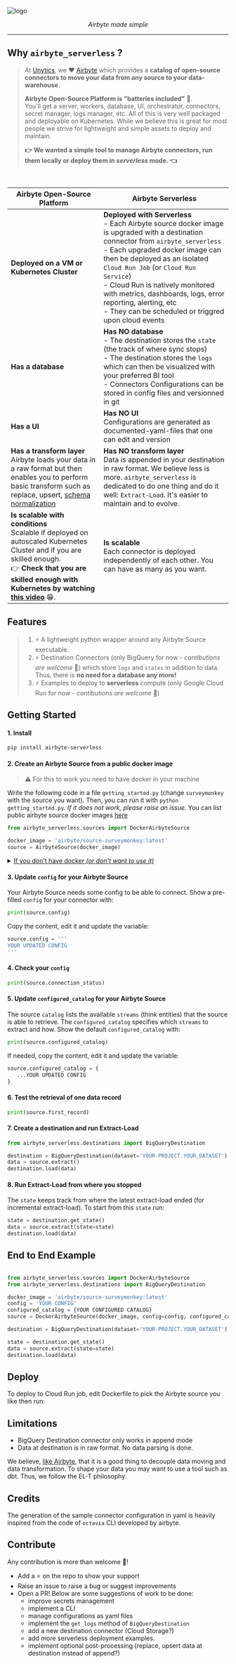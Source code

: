 
![logo](https://github.com/unytics/airbyte_serverless/assets/111615732/c922cc30-9391-4d42-8aff-8b2b4c68bd29)


<p align="center">
    <em>Airbyte made simple</em>
</p>

---

## Why `airbyte_serverless` ?

> At [Unytics](https://www.linkedin.com/company/unytics/), we ❤️ [Airbyte](https://airbyte.com/) which provides a **catalog of open-source connectors to move your data from any source to your data-warehouse.**
>
> **Airbyte Open-Source Platform is "batteries included"** 🔋.<br>You'll get a server, workers, database, UI, orchestrator, connectors, secret manager, logs manager, etc. All of this is very well packaged and deployable on Kubernetes.
> While we believe this is great for most people we strive for lightweight and simple assets to deploy and maintain.
>
> **👉 We wanted a simple tool to manage Airbyte connectors, run them locally or deploy them in *serverless* mode. 👈**

<br>

| Airbyte Open-Source Platform    | Airbyte Serverless |
| -------- | ------- |
| **Deployed on a VM or Kubernetes Cluster**  | **Deployed with Serverless**<br>- Each Airbyte source docker image is upgraded with a destination connector from `airbyte_serverless`<br>- Each upgraded docker image can then be deployed as an isolated `Cloud Run Job` (or `Cloud Run Service`)<br>- Cloud Run is natively monitored with metrics, dashboards, logs, error reporting, alerting, etc<br>- They can be scheduled or triggred upon cloud events  |
| **Has a database**  | **Has NO database**<br>- The destination stores the `state` (the track of where sync stops)<br>- The destination stores the `logs` which can then be visualized with your preferred BI tool <br>- Connectors Configurations can be stored in config files and versionned in git |
| **Has a UI** | **Has NO UI**<br>Configurations are generated as documented-yaml-files that one can edit and version |
| **Has a transform layer**<br>Airbyte loads your data in a raw format but then enables you to perform basic transform such as replace, upsert, [schema normalization](https://docs.airbyte.com/understanding-airbyte/basic-normalization/)   | **Has NO transform layer**<br>Data is appended in your destination in raw format. We believe less is more. `airbyte_serverless` is dedicated to do one thing and do it well: `Extract-Load`. It's easier to maintain and to evolve. |
| **Is scalable with conditions**<br>Scalable if deployed on autoscaled Kubernetes Cluster and if you are skilled enough.<br>👉 **Check that you are skilled enough with Kubernetes by watching [this video](https://www.youtube.com/watch?v=9wvEwPLcLcA)** 😁. | **Is scalable**<br>Each connector is deployed independently of each other. You can have as many as you want. |




## Features

> 1. ⚡ A lightweight python wrapper around any Airbyte Source executable.
> 2. ⚡ Destination Connectors (only BigQuery for now - *contibutions are welcome* 🤗) which store `logs` and `states` in addition to data. Thus, there is **no need for a database any more!**
> 3. ⚡ Examples to deploy to **serverless** compute (only Google Cloud Run for now - *contibutions are welcome* 🤗)



## Getting Started

#### 1. Install

```bash
pip install airbyte-serverless
```

#### 2. Create an Airbyte Source from a public docker image

> ⚠️ For this to work you need to have docker in your machine

Write the following code in a file `getting_started.py` (change `surveymonkey` with the source you want). Then, you can run it with `python getting_started.py`. *If it does not work, please raise an issue.* You can list public airbyte source docker images [here](https://hub.docker.com/search?q=airbyte%2Fsource-)


```python
from airbyte_serverless.sources import DockerAirbyteSource

docker_image = 'airbyte/source-surveymonkey:latest'
source = AirbyteSource(docker_image)
```

<details>
  <summary><u>If you don't have docker <i>(or don't want to use it)</i></u></summary>

>  It is also possible to clone airbyte repo and install a python source connector:
>
>  1. Clone the repo
>  2. Go to the directory of the connector: `cd airbyte-integrations/connectors/source-surveymonkey`
>  3. Install the python connector `pip install -r requirements.txt`
>  4. Create here a file `getting_started.py` but with the following content:
>
>  ```python
> from airbyte_serverless.sources import AirbyteSource
>
> airbyte_source_executable = 'python main.py'
> source = AirbyteSource(airbyte_source_executable)
>  ```
</details>


#### 3. Update `config` for your Airbyte Source

Your Airbyte Source needs some config to be able to connect. Show a pre-filled `config` for your connector with:

```python
print(source.config)
```

Copy the content, edit it and update the variable:

```python
source.config = '''
YOUR UPDATED CONFIG
'''
```


#### 4. Check your `config`

```python
print(source.connection_status)
```


#### 5. Update `configured_catalog` for your Airbyte Source

The source `catalog` lists the available `streams` (think entities) that the source is able to retrieve. The `configured_catalog` specifies which `streams` to extract and how. Show the default `configured_catalog` with:

```python
print(source.configured_catalog)
```

If needed, copy the content, edit it and update the variable:

```python
source.configured_catalog = {
   ...YOUR UPDATED CONFIG
}
```


#### 6. Test the retrieval of one data record

```python
print(source.first_record)
```

#### 7. Create a destination and run Extract-Load

```python
from airbyte_serverless.destinations import BigQueryDestination

destination = BigQueryDestination(dataset='YOUR-PROJECT.YOUR_DATASET')
data = source.extract()
destination.load(data)
```


#### 8. Run Extract-Load from where you stopped

The `state` keeps track from where the latest extract-load ended (for incremental extract-load).
To start from this `state` run:

```python
state = destination.get_state()
data = source.extract(state=state)
destination.load(data)
```


## End to End Example

```python

from airbyte_serverless.sources import DockerAirbyteSource
from airbyte_serverless.destinations import BigQueryDestination

docker_image = 'airbyte/source-surveymonkey:latest'
config = 'YOUR CONFIG'
configured_catalog = {YOUR CONFIGURED CATALOG}
source = DockerAirbyteSource(docker_image, config=config, configured_catalog=configured_catalog)

destination = BigQueryDestination(dataset='YOUR-PROJECT.YOUR_DATASET')

state = destination.get_state()
data = source.extract(state=state)
destination.load(data)
```




## Deploy

To deploy to Cloud Run job, edit Dockerfile to pick the Airbyte source you like then run:



## Limitations

- BigQuery Destination connector only works in append mode
- Data at destination is in raw format. No data parsing is done.

We believe, [like Airbyte](https://docs.airbyte.com/understanding-airbyte/basic-normalization), that it is a good thing to decouple data moving and data transformation. To shape your data you may want to use a tool such as dbt. Thus, we follow the EL-T philosophy.


## Credits

The generation of the sample connector configuration in yaml is heavily inspired from the code of `octavia` CLI developed by airbyte.


## Contribute

Any contribution is more than welcome 🤗!
- Add a ⭐ on the repo to show your support
- Raise an issue to raise a bug or suggest improvements
- Open a PR! Below are some suggestions of work to be done:
  - improve secrets management
  - implement a CLI
  - manage configurations as yaml files
  - implement the `get_logs` method of `BigQueryDestination`
  - add a new destination connector (Cloud Storage?)
  - add more serverless deployment examples.
  - implement optional post-processing (replace, upsert data at destination instead of append?)
